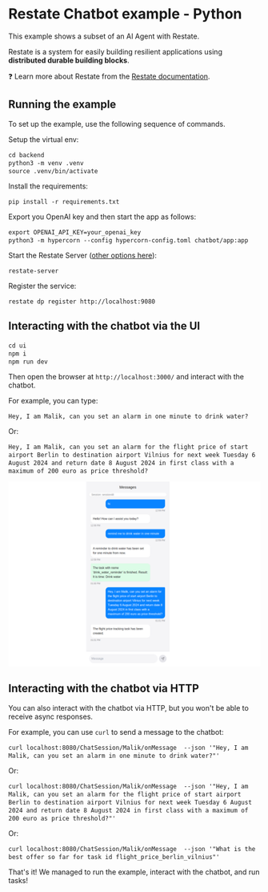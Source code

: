 # Restate Chatbot example - Python

This example shows a subset of an AI Agent with Restate.

Restate is a system for easily building resilient applications using **distributed durable building blocks**.

❓ Learn more about Restate from the [Restate documentation](https://docs.restate.dev).

## Running the example

To set up the example, use the following sequence of commands.

Setup the virtual env:

```shell
cd backend
python3 -m venv .venv
source .venv/bin/activate
```

Install the requirements:

```shell
pip install -r requirements.txt
```

Export you OpenAI key and then start the app as follows:

```shell
export OPENAI_API_KEY=your_openai_key
python3 -m hypercorn --config hypercorn-config.toml chatbot/app:app
```

Start the Restate Server ([other options here](https://docs.restate.dev/develop/local_dev)):

```shell
restate-server
```

Register the service:

```shell
restate dp register http://localhost:9080
```


## Interacting with the chatbot via the UI

```shell
cd ui
npm i 
npm run dev
```

Then open the browser at `http://localhost:3000/` and interact with the chatbot.

For example, you can type:

```
Hey, I am Malik, can you set an alarm in one minute to drink water?
```

Or:

```
Hey, I am Malik, can you set an alarm for the flight price of start airport Berlin to destination airport Vilnius for next week Tuesday 6 August 2024 and return date 8 August 2024 in first class with a maximum of 200 euro as price threshold?
```

![img.png](img.png)

## Interacting with the chatbot via HTTP
You can also interact with the chatbot via HTTP, but you won't be able to receive async responses.

For example, you can use `curl` to send a message to the chatbot:

```shell
curl localhost:8080/ChatSession/Malik/onMessage  --json '"Hey, I am Malik, can you set an alarm in one minute to drink water?"'
```

Or:

```shell
curl localhost:8080/ChatSession/Malik/onMessage  --json '"Hey, I am Malik, can you set an alarm for the flight price of start airport Berlin to destination airport Vilnius for next week Tuesday 6 August 2024 and return date 8 August 2024 in first class with a maximum of 200 euro as price threshold?"'
```

Or:

```shell
curl localhost:8080/ChatSession/Malik/onMessage  --json '"What is the best offer so far for task id flight_price_berlin_vilnius"'
```

That's it! We managed to run the example, interact with the chatbot, and run tasks!
